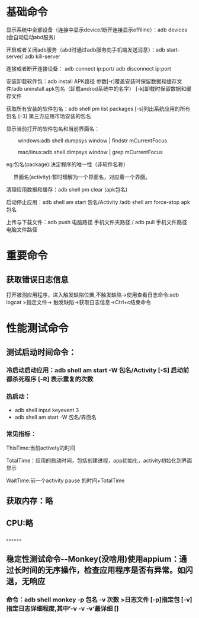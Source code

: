 # 基础命令

显示系统中全部设备（连接中显示device/断开连接显示offiline）：adb devices  (会自动启动abd服务)

开启或者关闭adb服务（abd时通过adb服务向手机端发送消息）：adb start-server/ adb kill-server  

连接或者断开连接设备： adb connect ip:port/ adb disconnect ip:port

安装卸载软件包：adb install APK路径 参数[-r]覆盖安装时保留数据和缓存文件/adb uninstall apk包名（卸载androd系统中的名字） [-k]卸载时保留数据和缓存文件   

获取所有安装的软件包名：adb shell pm list packages [-s]列出系统应用的所有包名  [-3] 第三方应用市场安装的包名 

显示当前打开的软件包名和当前界面名：  

        windows:adb shell dumpsys window | findstr mCurrentFocus  

        mac/linux:adb shell dimpsys window | grep mCurrentFocus  

eg:包名(package):决定程序的唯一性（非软件名称）  

     界面名(activity):暂时理解为一个界面名，对应着一个界面。  

清理应用数据和缓存：adb shell pm clear (apk包名)  

启动停止应用：adb shell am start 包名/Activity  /adb shell am force-stop apk包名  

上传与下载文件：adb push 电脑路径 手机文件夹路径  / adb pull 手机文件路径 电脑文件路径

# 重要命令

## 获取错误日志信息

打开被测应用程序，进入触发缺陷位置,不触发缺陷->使用查看日志命令:adb logcat >指定文件-> 触发缺陷->获取日志信息->Ctrl+c结束命令  

# 性能测试命令

## 测试启动时间命令：

### 冷启动启动应用：adb shell am start -W 包名/Activity [-S] 启动前都杀死程序  [-R] 表示重复的次数

### 热启动：

* adb shell input keyevent 3
* adb shell am start -W 包名/界面名

### 常见指标：

ThisTime:当前activety的时间

TotalTime：应用的启动时间，包括创建进程，app初始化，activity初始化到界面显示  

WaitTime:前一个activity pause 的时间+TotalTime  

## 获取内存：略

## CPU:略

。。。。。。  

## 稳定性测试命令--Monkey(没啥用)使用appium：通过长时间的无序操作，检查应用程序是否有异常。如闪退，无响应

### 命令：adb shell monkey -p 包名 -v 次数 >日志文件  [-p]指定包 [-v]指定日志详细程度,其中’-v -v -v‘最详细  []







  








